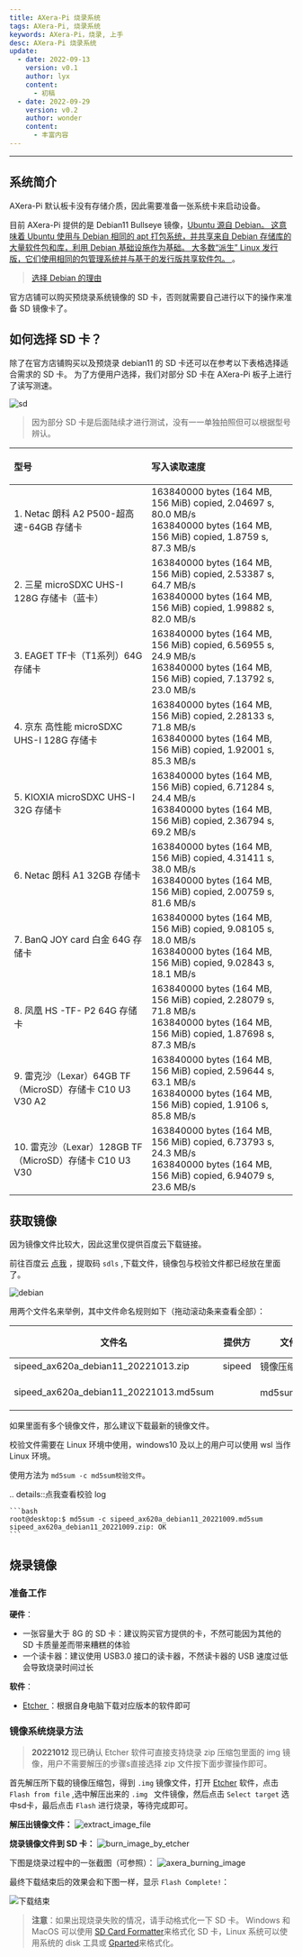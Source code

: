 ```yaml
---
title: AXera-Pi 烧录系统
tags: AXera-Pi, 烧录系统
keywords: AXera-Pi，烧录, 上手
desc: AXera-Pi 烧录系统
update:
  - date: 2022-09-13
    version: v0.1
    author: lyx
    content:
      - 初稿
  - date: 2022-09-29
    version: v0.2
    author: wonder
    content:
      - 丰富内容
---
```


---

## 系统简介

AXera-Pi 默认板卡没有存储介质，因此需要准备一张系统卡来启动设备。

目前 AXera-Pi 提供的是 Debian11 Bullseye 镜像，[Ubuntu 源自 Debian。 这意味着 Ubuntu 使用与 Debian 相同的 apt 打包系统，并共享来自 Debian 存储库的大量软件包和库，利用 Debian 基础设施作为基础。 大多数“派生” Linux 发行版，它们使用相同的包管理系统并与基于的发行版共享软件包。 ](https://zhuanlan.zhihu.com/p/426219868)。

> [选择 Debian 的理由](https://www.debian.org/intro/why_debian)

官方店铺可以购买预烧录系统镜像的 SD 卡，否则就需要自己进行以下的操作来准备 SD 镜像卡了。

## 如何选择 SD 卡？

除了在官方店铺购买以及预烧录 debian11 的 SD 卡还可以在参考以下表格选择适合需求的 SD 卡。
为了方便用户选择，我们对部分 SD 卡在 AXera-Pi 板子上进行了读写测速。

![sd](./../assets/sd.jpg)

> 因为部分 SD 卡是后面陆续才进行测试，没有一一单独拍照但可以根据型号辨认。 

| <p style="white-space:nowrap"> 型号 </p> |<p style="white-space:nowrap">写入读取速度 </p> |
| :----------- |:----------------------------------------------- | 
| 1. Netac 朗科 A2 P500-超高速-64GB 存储卡 |163840000 bytes (164 MB, 156 MiB) copied, 2.04697 s, 80.0 MB/s<br>163840000 bytes (164 MB, 156 MiB) copied, 1.8759 s, 87.3 MB/s|
| 2. 三星 microSDXC UHS-I 128G 存储卡（蓝卡）| 163840000 bytes (164 MB, 156 MiB) copied, 2.53387 s, 64.7 MB/s <br>163840000 bytes (164 MB, 156 MiB) copied, 1.99882 s, 82.0 MB/s |
| 3. EAGET TF卡（T1系列）64G 存储卡 | 163840000 bytes (164 MB, 156 MiB) copied, 6.56955 s, 24.9 MB/s <br>163840000 bytes (164 MB, 156 MiB) copied, 7.13792 s, 23.0 MB/s |
| 4. 京东 高性能 microSDXC UHS-I 128G 存储卡 | 163840000 bytes (164 MB, 156 MiB) copied, 2.28133 s, 71.8 MB/s <br> 163840000 bytes (164 MB, 156 MiB) copied, 1.92001 s, 85.3 MB/s |
| 5. KIOXIA microSDXC UHS-I 32G 存储卡 | 163840000 bytes (164 MB, 156 MiB) copied, 6.71284 s, 24.4 MB/s <br> 163840000 bytes (164 MB, 156 MiB) copied, 2.36794 s, 69.2 MB/s |
| 6. Netac 朗科 A1 32GB 存储卡 | 163840000 bytes (164 MB, 156 MiB) copied, 4.31411 s, 38.0 MB/s <br> 163840000 bytes (164 MB, 156 MiB) copied, 2.00759 s, 81.6 MB/s |
| 7. BanQ JOY card 白金 64G 存储卡 | 163840000 bytes (164 MB, 156 MiB) copied, 9.08105 s, 18.0 MB/s <br> 163840000 bytes (164 MB, 156 MiB) copied, 9.02843 s, 18.1 MB/s |
| 8. 凤凰 HS -TF- P2 64G 存储卡 | 163840000 bytes (164 MB, 156 MiB) copied, 2.28079 s, 71.8 MB/s <br> 163840000 bytes (164 MB, 156 MiB) copied, 1.87698 s, 87.3 MB/s |
| 9. 雷克沙（Lexar）64GB TF（MicroSD）存储卡 C10 U3 V30 A2 | 163840000 bytes (164 MB, 156 MiB) copied, 2.59644 s, 63.1 MB/s <br> 163840000 bytes (164 MB, 156 MiB) copied, 1.9106 s, 85.8 MB/s |
| 10. 雷克沙（Lexar）128GB TF（MicroSD）存储卡 C10 U3 V30 | 163840000 bytes (164 MB, 156 MiB) copied, 6.73793 s, 24.3 MB/s <br> 163840000 bytes (164 MB, 156 MiB) copied, 6.94079 s, 23.6 MB/s |

## 获取镜像

因为镜像文件比较大，因此这里仅提供百度云下载链接。

前往百度云 [点我](https://pan.baidu.com/s/1-UtDoAVP6spwqjHP2wneJA) ，提取码 `sdls` ,下载文件，镜像包与校验文件都已经放在里面了。

![debian](./../assets/debian.jpg)

用两个文件名来举例，其中文件命名规则如下（拖动滚动条来查看全部）：

| 文件名                                 | 提供方 | 文件类型         | 适用芯片 | 镜像发行版 | 发布日期 |
| -------------------------------------- | ------ | --------------- | -------- | ---------- | -------- |
| sipeed_ax620a_debian11_20221013.zip    | sipeed | 镜像压缩包      | ax620a   | debian11   | 20221009 |
| sipeed_ax620a_debian11_20221013.md5sum |        | <p style="white-space:nowrap">md5sum 校验文件</p>    |          |            |          |

如果里面有多个镜像文件，那么建议下载最新的镜像文件。

校验文件需要在 Linux 环境中使用，windows10 及以上的用户可以使用 wsl 当作 Linux 环境。

使用方法为 `md5sum -c md5sum校验文件`。

.. details::点我查看校验 log

    ```bash    
    root@desktop:$ md5sum -c sipeed_ax620a_debian11_20221009.md5sum
    sipeed_ax620a_debian11_20221009.zip: OK
    ```

## 烧录镜像

### 准备工作

**硬件**：
- 一张容量大于 8G 的 SD 卡：建议购买官方提供的卡，不然可能因为其他的 SD 卡质量差而带来糟糕的体验
- 一个读卡器：建议使用 USB3.0 接口的读卡器，不然读卡器的 USB 速度过低会导致烧录时间过长

**软件**：
- <a href="https://www.balena.io/etcher/" alt="Etcher" target="_blank"> Etcher </a>：根据自身电脑下载对应版本的软件即可

### 镜像系统烧录方法

> **20221012** 现已确认 Etcher 软件可直接支持烧录 zip 压缩包里面的 img 镜像，用户不需要解压的步骤s直接选择 zip 文件按下面步骤操作即可。

首先解压所下载的镜像压缩包，得到 `.img` 镜像文件，打开 [Etcher](https://www.balena.io/etcher/ "Etcher") 软件，点击 `Flash from file` ,选中解压出来的 `.img ` 文件镜像，然后点击 `Select target` 选中sd卡，最后点击 `Flash` 进行烧录，等待完成即可。 

**解压出镜像文件：**
![extract_image_file](./../../../assets/maixIII/ax-pi/extract_image_file.gif)

**烧录镜像文件到 SD 卡：**
![burn_image_by_etcher](./../../assets/../../assets/maixIII/ax-pi/burn_image_by_etcher.gif)

下图是烧录过程中的一张截图（可参照）：
![axera_burning_image](./../../../assets/maixIII/ax-pi/axera_burning_image.png)

最终下载结束后的效果会和下图一样，显示 `Flash Complete!`：

![下载结束](./../../maixII/M2A/assets/finish_flash.png)

> **注意**：如果出现烧录失败的情况，请手动格式化一下 SD 卡。
> Windows 和 MacOS 可以使用 [SD Card Formatter](https://www.sdcard.org/downloads/formatter/eula_windows/SDCardFormatterv5_WinEN.zip)来格式化 SD 卡，Linux 系统可以使用系统的 disk 工具或 [Gparted](https://gparted.org/)来格式化。


<!-- 烧录方法如下图示意
![etcher](../../../assets/maixIII/ax-pi/etcher.jpg)
点击“flash!”开始烧录，可看到进度条的跳动。
![etcher_two](../../../assets/maixIII/ax-pi/etcher_t.jpg)
最终下载结束后的效果会和下图一样，显示 `Flash Complete!`：
![etcher_three](../../../assets/maixIII/ax-pi/etcher_h.jpg)
如果烧录失败的话 方法： -->